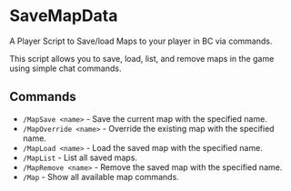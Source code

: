 # SaveMapData
A Player Script to Save/load Maps to your player in BC via commands.

This script allows you to save, load, list, and remove maps in the game using simple chat commands.

## Commands

- `/MapSave <name>` - Save the current map with the specified name.
- `/MapOverride <name>` - Override the existing map with the specified name.
- `/MapLoad <name>` - Load the saved map with the specified name.
- `/MapList` - List all saved maps.
- `/MapRemove <name>` - Remove the saved map with the specified name.
- `/Map` - Show all available map commands.
